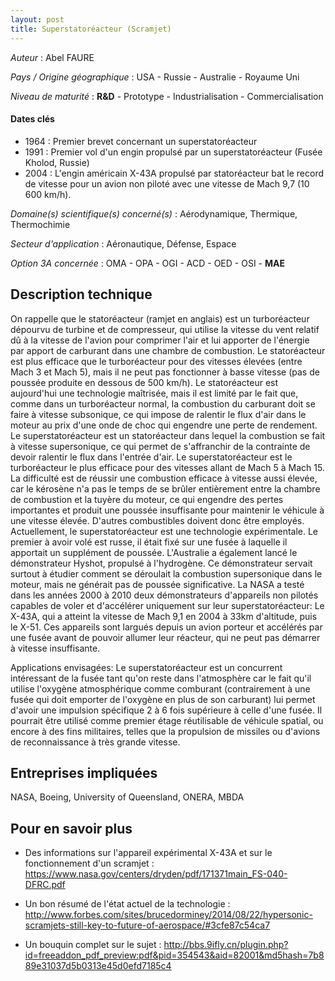 ```yaml
---
layout: post
title: Superstatoréacteur (Scramjet)
---
```


_Auteur_ : Abel FAURE

_Pays / Origine géographique_ :  USA - Russie - Australie - Royaume Uni


_Niveau de maturité_ : **R&D** - Prototype - Industrialisation - Commercialisation


#### Dates clés
+ 1964 : Premier brevet concernant un superstatoréacteur
+ 1991 : Premier vol d'un engin propulsé par un superstatoréacteur (Fusée Kholod, Russie)
+ 2004 : L'engin américain X-43A propulsé par statoréacteur bat le record de vitesse pour un avion non piloté avec une vitesse de Mach 9,7 (10 600 km/h).



_Domaine(s) scientifique(s) concerné(s)_ : Aérodynamique, Thermique, Thermochimie

_Secteur d'application_ : Aéronautique, Défense, Espace


_Option 3A concernée_ : OMA - OPA - OGI - ACD - OED - OSI - **MAE** 

## Description technique
On rappelle que le statoréacteur (ramjet en anglais) est un turboréacteur dépourvu de turbine et de compresseur, qui utilise la vitesse du vent relatif dû à la vitesse de l'avion pour comprimer l'air et lui apporter de l'énergie par apport de carburant dans une chambre de combustion. Le statoréacteur est plus efficace que le turboréacteur pour des vitesses élevées (entre Mach 3 et Mach 5), mais il ne peut pas fonctionner à basse vitesse (pas de poussée produite en dessous de 500 km/h). Le statoréacteur est aujourd'hui une technologie maîtrisée, mais il est limité par le fait que, comme dans un turboréacteur normal, la combustion du carburant doit se faire à vitesse subsonique, ce qui impose de ralentir le flux d'air dans le moteur au prix d'une onde de choc qui engendre une perte de rendement.
Le superstatoréacteur est un statoréacteur dans lequel la combustion se fait à vitesse supersonique, ce qui permet de s'affranchir de la contrainte de devoir ralentir le flux dans l'entrée d'air. Le superstatoréacteur est le turboréacteur le plus efficace pour des vitesses allant de Mach 5 à Mach 15. La difficulté est de réussir une combustion efficace à vitesse aussi élevée, car le kérosène n'a pas le temps de se brûler entièrement entre la chambre de combustion et la tuyère du moteur, ce qui engendre des pertes importantes et produit une poussée insuffisante pour maintenir le véhicule à une vitesse élevée. D'autres combustibles doivent donc être employés.
Actuellement, le superstatoréacteur est une technologie expérimentale. Le premier à avoir volé est russe, il était fixé sur une fusée à laquelle il apportait un supplément de poussée. L'Australie a également lancé le démonstrateur Hyshot, propulsé à l'hydrogène. Ce démonstrateur servait surtout à étudier comment se déroulait la combustion supersonique dans le moteur, mais ne générait pas de poussée significative.
La NASA a testé dans les années 2000 à 2010 deux démonstrateurs d'appareils non pilotés capables de voler et d'accélérer uniquement sur leur superstatoréacteur: Le X-43A, qui a atteint la vitesse de Mach 9,1 en 2004 à 33km d'altitude, puis le X-51. Ces appareils sont largués depuis un avion porteur et accélérés par une fusée avant de pouvoir allumer leur réacteur, qui ne peut pas démarrer à vitesse insuffisante.

Applications envisagées:
Le superstatoréacteur est un concurrent intéressant de la fusée tant qu'on reste dans l'atmosphère car le fait qu'il utilise l'oxygène atmosphérique comme comburant (contrairement à une fusée qui doit emporter de l'oxygène en plus de son carburant) lui permet d'avoir une impulsion spécifique 2 à 6 fois supérieure à celle d'une fusée. Il pourrait être utilisé comme premier étage réutilisable de véhicule spatial, ou encore à des fins militaires, telles que la propulsion de missiles ou d'avions de reconnaissance à très grande vitesse.

## Entreprises impliquées
NASA, Boeing, University of Queensland, ONERA, MBDA

## Pour en savoir plus
+ Des informations sur l'appareil expérimental X-43A et sur le fonctionnement d'un scramjet : <https://www.nasa.gov/centers/dryden/pdf/171371main_FS-040-DFRC.pdf>

+ Un bon résumé de l'état actuel de la technologie : <http://www.forbes.com/sites/brucedorminey/2014/08/22/hypersonic-scramjets-still-key-to-future-of-aerospace/#3cfe87c54ca7>

+ Un bouquin complet sur le sujet : <http://bbs.9ifly.cn/plugin.php?id=freeaddon_pdf_preview:pdf&pid=354543&aid=82001&md5hash=7b889e31037d5b0313e45d0efd7185c4>
